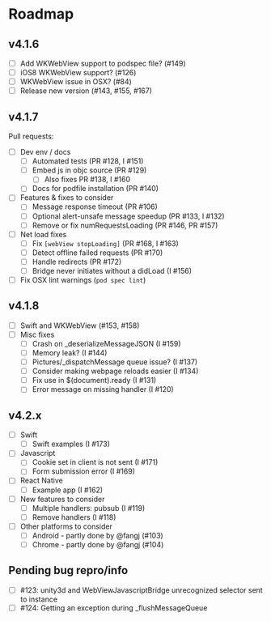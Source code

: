 Roadmap
=======

v4.1.6
--------

- [ ] Add WKWebView support to podspec file? (#149)
- [ ] iOS8 WKWebView support? (#126)
- [ ] WKWebView issue in OSX? (#84)
- [ ] Release new version (#143, #155, #167)

v4.1.7
------

Pull requests:
- [ ] Dev env / docs
	- [ ] Automated tests (PR #128, I #151)
	- [ ] Embed js in objc source (PR #129)
		- [ ] Also fixes PR #138, I #160
	- [ ] Docs for podfile installation (PR #140)
- [ ] Features & fixes to consider
	- [ ] Message response timeout (PR #106)
	- [ ] Optional alert-unsafe message speedup (PR #133, I #132)
	- [ ] Remove or fix numRequestsLoading (PR #146, PR #157)
- [ ] Net load fixes
	- [ ] Fix `[webView stopLoading]` (PR #168, I #163)
	- [ ] Detect offline failed requests (PR #170)
	- [ ] Handle redirects (PR #172)
	- [ ] Bridge never initiates without a didLoad (I #156)
- [ ] Fix OSX lint warnings (`pod spec lint`)

v4.1.8
------
- [ ] Swift and WKWebView (#153, #158)
- [ ] Misc fixes
	- [ ] Crash on _deserializeMessageJSON (I #159)
	- [ ] Memory leak? (I #144)
	- [ ] Pictures/_dispatchMessage queue issue? (I #137)
	- [ ] Consider making webpage reloads easier (I #134)
	- [ ] Fix use in $(document).ready (I #131)
	- [ ] Error message on missing handler (I #120)
	
v4.2.x
------
- [ ] Swift
	- [ ] Swift examples (I #173)
- [ ] Javascript
	- [ ] Cookie set in client is not sent (I #171)
	- [ ] Form submission error (I #169)
- [ ] React Native
	- [ ] Example app (I #162)
- [ ] New features to consider
	- [ ] Multiple handlers: pubsub (I #119)
	- [ ] Remove handlers (I #118)
- [ ] Other platforms to consider
	- [ ] Android - partly done by @fangj (#103)
	- [ ] Chrome - partly done by @fangj (#104)

Pending bug repro/info
----------------------
- [ ] #123: unity3d and WebViewJavascriptBridge unrecognized selector sent to instance
- [ ] #124: Getting an exception during _flushMessageQueue
